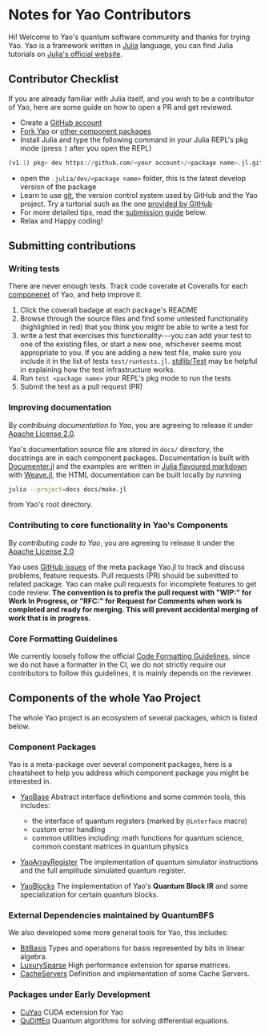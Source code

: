 # Notes for Yao Contributors

Hi! Welcome to Yao's quantum software community and thanks for trying Yao.
Yao is a framework written in [Julia](https://julialang.org/) language, you
can find Julia tutorials on [Julia's official website](https://julialang.org/learning/).

## Contributor Checklist
If you are already familiar with Julia itself, and you wish to be a contributor of Yao, here
are some guide on how to open a PR and get reviewed.

- Create a [GitHub account](https://github.com/signup/free)
- [Fork Yao](https://github.com/QuantumBFS/Yao.jl/fork) or [other component packages](#Address-Your-Contribution)
- Install Julia and type the following command in your Julia REPL's pkg mode (press `]` after you open the REPL)

```julia
(v1.1) pkg> dev https://github.com/<your account>/<package name>.jl.git
```

- open the `.julia/dev/<package name>` folder, this is the latest develop version of the package
- Learn to use [git](https://git-scm.com/), the version control system used by GitHub and the Yao project. Try a turtorial such as the one [provided by GitHub](https://try.github.io/levels/1/challenges/1)
- For more detailed tips, read the [submission guide](#Submitting-contributions) below.
- Relax and Happy coding!

## Submitting contributions
### Writing tests
There are never enough tests. Track code coverate at Coveralls for each [componenet](#Components-of-the-whole-Yao-Project) of Yao, and
help improve it.

1. Click the coverall badage at each package's README
2. Browse through the source files and find some untested functionality (highlighted in red) that you think you might be able to write a test for
3. write a test that exercises this functionality---you can add your test to one of the existing files, or start a new one, whichever seems most appropriate to you. If you are adding a new test file, make sure you include it in the list of tests `test/runtests.jl`. [stdlib/Test](https://docs.julialang.org/en/latest/stdlib/Test/) may be helpful in explaining how the test infrastructure works.
4. Run `test <package name>` your REPL's pkg mode to run the tests
5. Submit the test as a pull request (PR)

### Improving documentation

By *contribuing documentation to Yao*, you are agreeing to release it under [Apache License 2.0](https://www.apache.org/licenses/LICENSE-2.0).

Yao's documentation source file are stored in `docs/` directory, the docstrings are in each component packages. Documentation is built with [Documenter.jl](https://github.com/JuliaDocs/Documenter.jl) and the examples are written in [Julia flavoured markdown](https://docs.julialang.org/en/v1/stdlib/Markdown/index.html) with [Weave.jl](https://github.com/mpastell/Weave.jl), the HTML documentation can be built locally by running

```sh
julia --project=docs docs/make.jl
```

from Yao's root directory.

### Contributing to core functionality in Yao's Components
By *contributing code to Yao*, you are agreeing to release it under the [Apache License 2.0](https://www.apache.org/licenses/LICENSE-2.0)

Yao uses [GitHub issues](https://github.com/QuantumBFS/Yao.jl/issues) of the meta package Yao.jl to track and discuss problems, feature requests. Pull requests (PR) should be submitted to related package. Yao can make pull requests for incomplete features to get code review. **The convention is to prefix the pull request with "WIP:" for Work In Progress, or "RFC:" for Request for Comments when work is completed and ready for merging. This will prevent accidental merging of work that is in progress.**

### Core Formatting Guidelines

We currently loosely follow the official [Code Formatting Guidelines](https://github.com/JuliaLang/julia/blob/master/CONTRIBUTING.md#code-formatting-guidelines), since we do not have a formatter in the CI, we do not strictly require
our contributors to follow this guidelines, it is mainly depends on the reviewer.

## Components of the whole Yao Project
The whole Yao project is an ecosystem of several packages, which is listed below.

### Component Packages

Yao is a meta-package over several component packages, here is a cheatsheet to help you address which component package you might be interested in.

- [YaoBase](https://github.com/QuantumBFS/YaoBase.jl) Abstract interface definitions and some common tools, this includes:
  - the interface of quantum registers (marked by `@interface` macro)
  - custom error handling
  - common utilities including: math functions for quantum science, common constant matrices in quantum physics

- [YaoArrayRegister](https://github.com/QuantumBFS/YaoArrayRegister.jl) The implementation of quantum simulator instructions and the full amplitude simulated quantum register.
- [YaoBlocks](https://github.com/QuantumBFS/YaoBlocks.jl) The implementation of Yao's **Quantum Block IR** and some specialization for certain quantum blocks.

### External Dependencies maintained by QuantumBFS

We also developed some more general tools for Yao, this includes:

- [BitBasis](https://github.com/QuantumBFS/BitBasis.jl) Types and operations for basis represented by bits in linear algebra.
- [LuxurySparse](https://github.com/QuantumBFS/LuxurySparse.jl) High performance extension for sparse matrices.
- [CacheServers](https://github.com/QuantumBFS/CacheServers.jl) Definition and implementation of some Cache Servers.

### Packages under Early Development

- [CuYao](https://github.com/QuantumBFS/CuYao.jl) CUDA extension for Yao
- [QuDiffEq](https://github.com/QuantumBFS/QuDiffEq.jl) Quantum algorithms for solving differential equations.
